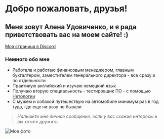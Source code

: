 # **Добро пожаловать, друзья!**

## Меня зовут Алена Удовиченко, и я рада приветствовать вас на моем сайте! :)

[Моя страница в Discord](https://discord.com/channels/@me "Моя страница в Discord")

### **Немного обо мне**

* Работала и работаю финансовым менеджером, главным бухгалтером, заместителем генерального директора - все сразу и по отдельности
* Практикую английский и изучаю немецкий язык
* Получаю вторую специальность - тестировщик ПО - с помощью [Нетологии](https://netology.ru/ "сайт Нетологии")
* С мужем и собакой путешествую на автомобиле минимум раз в год туда, где еще ни разу не бывали


> _Напишите мне личное сообщение, если у вас схожие интересы и вы хотите дружить._

![Мое фото](https://lh3.googleusercontent.com/JL5HIsYRvOsi_McAnuW9qHTg5SOgbYsEY9xfLuvqNEaPSwf3AufRTMwT1wRXAZ_8ebzXcmSAvGtyfh3SYtOoP3V0QVMumr_yMwQXLo0m6eRwe6bSODRH4kND6aDZAhC_7MkVTn6fDm0w1HlyqS77amFO0feUjkMru0upurnFVVP_Bhb6G-DwPDzIHTQzHvvTj7Bfv1oFTvxsWpq4my42G3Y3a5KSFXryh4Lkj9QOG7rdy410SZGOj4FrAf-Y6IzWbT1GqSNolRsMRwr0HH0Oa0EWp69IECoJGtSFX0eZcbnfp6liir5ebVS5AjUGXRniVMnErlLuVkG8KET5V9J7raAFHOa9QhxFXUVpn2d4X6rWQh5JY_Xp5QG3NXOlwY4zneNFGYKjzwvlFwQge1CBGNdpeu5yy9fVwfVbn9VXoo05wOWUn0OFmInk3neIR5fO56I_j405_F4rKm5eH3qv6O-HjUDiXtEG9-_TUGDxJEJVK0dCsYDqfgG2t_ZmshTndH2l0vGt9CEYlhywqqI6Z7QqOVkpD69tp_1wntWwWUlZorNp-0cY25ssmdm1nANMNveHniP3miuDa5kRnpxfEHb_skL00q_GqjzfAagAJAsbGLccZB8QHyiV70whQGVeBp-Ej-pYYSC01YpitBZXia9KdlEaHZ7-WlyrLHvVNjUWt8HGziOLeLfIx3aY4gm-moLWDQcemKSrPfuczGxNfcwy9oG-bDcjPnSKM9GBXUXORgMpFKxJH8kxZX0I4Dx9KRW5FxlDDc8459Ifkk2qwJZt9inSdEVdDfnaAlsr1YRnTDTmEeNPmfbTqYXjeUnX00MsWeOFk2dAcqqPkwAeE5FxtXy4I279eZl3WJMuUZvDMJ6AS7Xd_bGeV2p5ZXjEt4aqyWHqAHkphchpixjIj2pn6uIhdyzi7YyqTJOrd3QAeA=w773-h1033-s-no?authuser=0 "мое фото")
